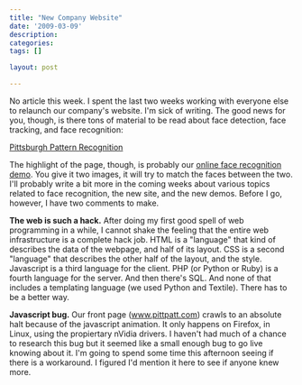 ```yaml
---
title: "New Company Website"
date: '2009-03-09'
description:
categories:
tags: []

layout: post

---
```

No article this week. I spent the last two weeks working with everyone else to relaunch our company's website. I'm sick of writing. The good news for you, though, is there tons of material to be read about face detection, face tracking, and face recognition:

<a href="http://www.pittpatt.com">Pittsburgh Pattern Recognition</a>

The highlight of the page, though, is probably our <a href="http://webdemo.pittpatt.com/recognition_demo/">online face recognition demo</a>. You give it two images, it will try to match the faces between the two. I'll probably write a bit more in the coming weeks about various topics related to face recognition, the new site, and the new demos. Before I go, however, I have two comments to make.

<strong>The web is such a hack.</strong> After doing my first good spell of web programming in a while, I cannot shake the feeling that the entire web infrastructure is a complete hack job. HTML is a "language" that kind of describes the data of the webpage, and half of its layout. CSS is a second "language" that describes the other half of the layout, and the style. Javascript is a third language for the client. PHP (or Python or Ruby) is a fourth language for the server. And then there's SQL. And none of that includes a templating language (we used Python and Textile). There has to be a better way.

<strong>Javascript bug.</strong> Our front page (www.pittpatt.com) crawls to an absolute halt because of the javascript animation. It only happens on Firefox, in Linux, using the propiertary nVidia drivers. I haven't had much of a chance to research this bug but it seemed like a small enough bug to go live knowing about it. I'm going to spend some time this afternoon seeing if there is a workaround. I figured I'd mention it here to see if anyone knew more.